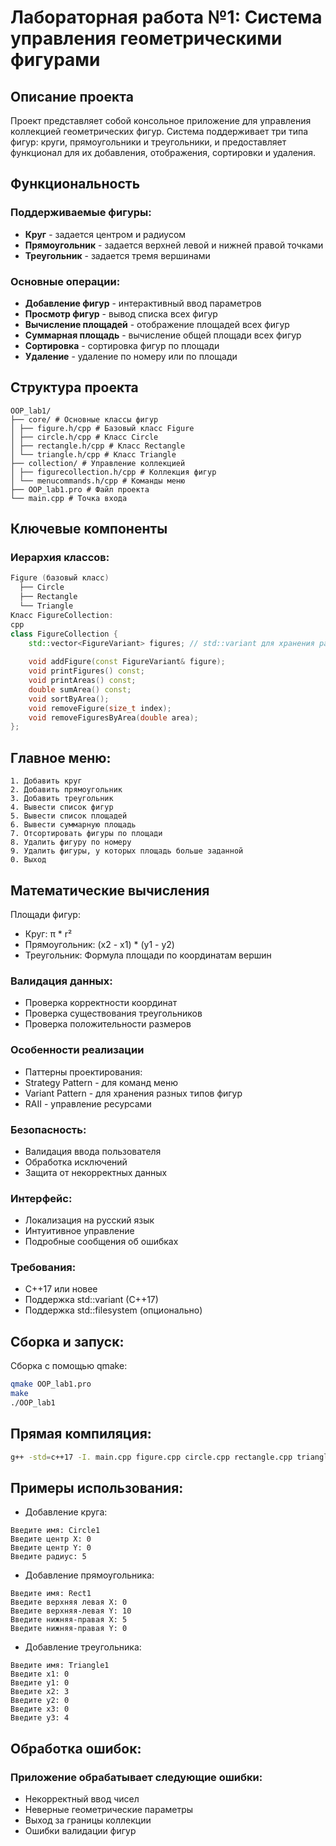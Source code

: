 # Лабораторная работа №1: Система управления геометрическими фигурами

## Описание проекта

Проект представляет собой консольное приложение для управления коллекцией геометрических фигур. Система поддерживает три типа фигур: круги, прямоугольники и треугольники, и предоставляет функционал для их добавления, отображения, сортировки и удаления.

## Функциональность

### Поддерживаемые фигуры:
- **Круг** - задается центром и радиусом
- **Прямоугольник** - задается верхней левой и нижней правой точками  
- **Треугольник** - задается тремя вершинами

### Основные операции:
- **Добавление фигур** - интерактивный ввод параметров
- **Просмотр фигур** - вывод списка всех фигур
- **Вычисление площадей** - отображение площадей всех фигур
- **Суммарная площадь** - вычисление общей площади всех фигур
- **Сортировка** - сортировка фигур по площади
- **Удаление** - удаление по номеру или по площади

## Структура проекта
```
OOP_lab1/
├── core/ # Основные классы фигур
│ ├── figure.h/cpp # Базовый класс Figure
│ ├── circle.h/cpp # Класс Circle
│ ├── rectangle.h/cpp # Класс Rectangle
│ └── triangle.h/cpp # Класс Triangle
├── collection/ # Управление коллекцией
│ ├── figurecollection.h/cpp # Коллекция фигур
│ └── menucommands.h/cpp # Команды меню
├── OOP_lab1.pro # Файл проекта
└── main.cpp # Точка входа
```

## Ключевые компоненты

### Иерархия классов:
```cpp
Figure (базовый класс)
  ├── Circle
  ├── Rectangle
  └── Triangle
Класс FigureCollection:
cpp
class FigureCollection {
    std::vector<FigureVariant> figures; // std::variant для хранения разных типов
    
    void addFigure(const FigureVariant& figure);
    void printFigures() const;
    void printAreas() const;
    double sumArea() const;
    void sortByArea();
    void removeFigure(size_t index);
    void removeFiguresByArea(double area);
};
```
## Главное меню:
```text
1. Добавить круг
2. Добавить прямоугольник  
3. Добавить треугольник
4. Вывести список фигур
5. Вывести список площадей
6. Вывести суммарную площадь
7. Отсортировать фигуры по площади
8. Удалить фигуру по номеру
9. Удалить фигуры, у которых площадь больше заданной
0. Выход
```
## Математические вычисления
Площади фигур:
- Круг: π * r²
- Прямоугольник: (x2 - x1) * (y1 - y2)
- Треугольник: Формула площади по координатам вершин

### Валидация данных:
- Проверка корректности координат
- Проверка существования треугольников
- Проверка положительности размеров

### Особенности реализации
- Паттерны проектирования:
- Strategy Pattern - для команд меню
- Variant Pattern - для хранения разных типов фигур
- RAII - управление ресурсами

### Безопасность:
- Валидация ввода пользователя
- Обработка исключений
- Защита от некорректных данных

### Интерфейс:
- Локализация на русский язык
- Интуитивное управление
- Подробные сообщения об ошибках

### Требования:
- C++17 или новее
- Поддержка std::variant (C++17)
- Поддержка std::filesystem (опционально)

## Сборка и запуск:
Сборка с помощью qmake:
```bash
qmake OOP_lab1.pro
make
./OOP_lab1
```
## Прямая компиляция:
```bash
g++ -std=c++17 -I. main.cpp figure.cpp circle.cpp rectangle.cpp triangle.cpp figurecollection.cpp menucommands.cpp -o geometry_app
```
## Примеры использования:
- Добавление круга:
```text
Введите имя: Circle1
Введите центр X: 0
Введите центр Y: 0  
Введите радиус: 5
```
- Добавление прямоугольника:
```text
Введите имя: Rect1
Введите верхняя левая X: 0
Введите верхняя-левая Y: 10
Введите нижняя-правая X: 5
Введите нижняя-правая Y: 0
```
- Добавление треугольника:
```text
Введите имя: Triangle1
Введите x1: 0
Введите y1: 0
Введите x2: 3
Введите y2: 0  
Введите x3: 0
Введите y3: 4
```
## Обработка ошибок:
### Приложение обрабатывает следующие ошибки:
- Некорректный ввод чисел
- Неверные геометрические параметры
- Выход за границы коллекции
- Ошибки валидации фигур
